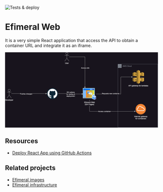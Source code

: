 ![Tests & deploy](https://github.com/ariel17/efimeral-web/actions/workflows/deploy.yml/badge.svg)

# Efimeral Web

It is a very simple React application that access the API to obtain a container
URL and integrate it as an iframe.

![Architecture diagram](./docs/architecture.png)

## Resources

* [Deploy React App using GitHub Actions](https://dev.to/achukka/deploy-react-app-using-github-actions-157d)

## Related projects

* [Efimeral images](https://github.com/ariel17/efimeral-images)
* [Efimeral infrastructure](https://github.com/ariel17/efimeral-infra)
